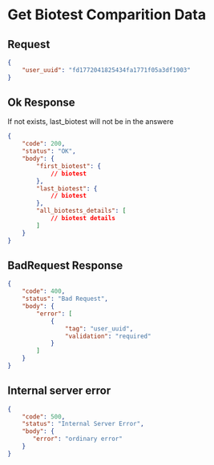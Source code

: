 # Get Biotest Comparition Data

## Request

```JSON
{
    "user_uuid": "fd1772041825434fa1771f05a3df1903"
}
```

## Ok Response

If not exists, last_biotest will not be in the answere

```JSON
{
    "code": 200,
    "status": "OK",
    "body": {
        "first_biotest": {
            // biotest
        },
        "last_biotest": {
            // biotest
        },
        "all_biotests_details": [
            // biotest details
        ]
    }
}
```

## BadRequest Response

```JSON
{
    "code": 400,
    "status": "Bad Request",
    "body": {
        "error": [
            {
                "tag": "user_uuid",
                "validation": "required"
            }
        ]
    }
}
```

## Internal server error

```JSON
{
    "code": 500,
    "status": "Internal Server Error",
    "body": {
       "error": "ordinary error"
    }
}
```
